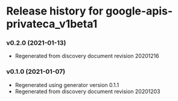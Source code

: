 # Release history for google-apis-privateca_v1beta1

### v0.2.0 (2021-01-13)

* Regenerated from discovery document revision 20201216

### v0.1.0 (2021-01-07)

* Regenerated using generator version 0.1.1
* Regenerated from discovery document revision 20201203

